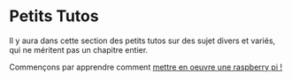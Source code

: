 # Petits Tutos

Il y aura dans cette section des petits tutos sur des sujet divers et variés, qui ne méritent pas un chapitre entier.

Commençons par apprendre comment [mettre en oeuvre une raspberry pi !](raspberry_pi.md)

